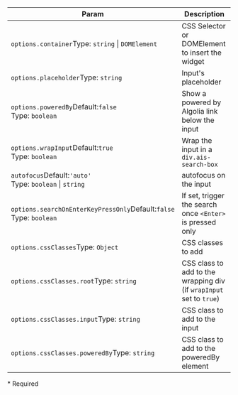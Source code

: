 | Param | Description |
| --- | --- |
| <span class='attr-required'>`options.container`</span><span class="attr-infos">Type: <code>string</code> &#124; <code>DOMElement</code></span> | CSS Selector or DOMElement to insert the widget |
| <span class='attr-optional'>`options.placeholder`</span><span class="attr-infos">Type: <code>string</code></span> | Input's placeholder |
| <span class='attr-optional'>`options.poweredBy`</span><span class="attr-infos">Default:<code class="attr-default">false</code><br />Type: <code>boolean</code></span> | Show a powered by Algolia link below the input |
| <span class='attr-optional'>`options.wrapInput`</span><span class="attr-infos">Default:<code class="attr-default">true</code><br />Type: <code>boolean</code></span> | Wrap the input in a `div.ais-search-box` |
| <span class='attr-optional'>`autofocus`</span><span class="attr-infos">Default:<code class="attr-default">&#x27;auto&#x27;</code><br />Type: <code>boolean</code> &#124; <code>string</code></span> | autofocus on the input |
| <span class='attr-optional'>`options.searchOnEnterKeyPressOnly`</span><span class="attr-infos">Default:<code class="attr-default">false</code><br />Type: <code>boolean</code></span> | If set, trigger the search once `<Enter>` is pressed only |
| <span class='attr-optional'>`options.cssClasses`</span><span class="attr-infos">Type: <code>Object</code></span> | CSS classes to add |
| <span class='attr-optional'>`options.cssClasses.root`</span><span class="attr-infos">Type: <code>string</code></span> | CSS class to add to the wrapping div (if `wrapInput` set to `true`) |
| <span class='attr-optional'>`options.cssClasses.input`</span><span class="attr-infos">Type: <code>string</code></span> | CSS class to add to the input |
| <span class='attr-optional'>`options.cssClasses.poweredBy`</span><span class="attr-infos">Type: <code>string</code></span> | CSS class to add to the poweredBy element |

<p class="attr-legend">* <span>Required</span></p>
